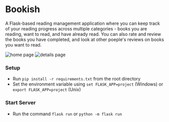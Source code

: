 # Bookish
A Flask-based reading management application where you can keep track of your reading
progress across multiple categories - books you are reading, want to read, and have already read.
You can also rate and review the books you have completed, and look at other poeple's reviews on 
books you want to read.


![home page](https://user-images.githubusercontent.com/37951789/226146217-4a623658-1ba0-4af6-a02d-509a3f269333.png)
![details page](https://user-images.githubusercontent.com/37951789/226146228-1f568f74-ba85-4b82-b9b3-ab60ddde2cdc.png)


### Setup
- Run `pip install -r requirements.txt` from the root directory
- Set the environment variable using `set FLASK_APP=project` (Windows) or `export FLASK_APP=project` (Unix)

### Start Server
- Run the command `flask run` or `python -m flask run`
